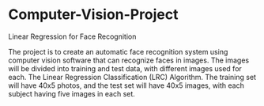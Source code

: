 # Computer-Vision-Project
Linear Regression for Face Recognition

The project is to create an automatic face recognition system using computer vision software that can recognize faces in images. The images will be divided into training and test data, with different images used for each. The Linear Regression Classification (LRC) Algorithm. The training set will have 40x5 photos, and the test set will have 40x5 images, with each subject having five images in each set.
